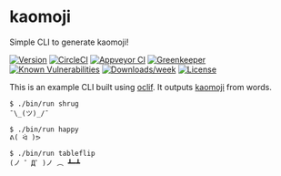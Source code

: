 kaomoji
=======

Simple CLI to generate kaomoji!

[![Version](https://img.shields.io/npm/v/kaomoji.svg)](https://npmjs.org/package/kaomoji)
[![CircleCI](https://circleci.com/gh/oclif/kaomoji/tree/master.svg?style=shield)](https://circleci.com/gh/oclif/kaomoji/tree/master)
[![Appveyor CI](https://ci.appveyor.com/api/projects/status/github/oclif/kaomoji?branch=master&svg=true)](https://ci.appveyor.com/project/heroku/kaomoji/branch/master)
[![Greenkeeper](https://badges.greenkeeper.io/oclif/kaomoji.svg)](https://greenkeeper.io/)
[![Known Vulnerabilities](https://snyk.io/test/github/oclif/kaomoji/badge.svg)](https://snyk.io/test/github/oclif/kaomoji)
[![Downloads/week](https://img.shields.io/npm/dw/kaomoji.svg)](https://npmjs.org/package/kaomoji)
[![License](https://img.shields.io/npm/l/kaomoji.svg)](https://github.com/oclif/kaomoji/blob/master/package.json)

This is an example CLI built using [oclif](https://github.com/oclif/oclif).  It outputs [kaomoji](https://en.wikipedia.org/wiki/Kaomoji) from words.

```
$ ./bin/run shrug
¯\_(ツ)_/¯

$ ./bin/run happy
ᕕ( ᐛ )ᕗ

$ ./bin/run tableflip
(ノ ゜Д゜)ノ ︵ ┻━┻
```

<!-- toc -->
<!-- install -->
<!-- usage -->
<!-- commands -->
